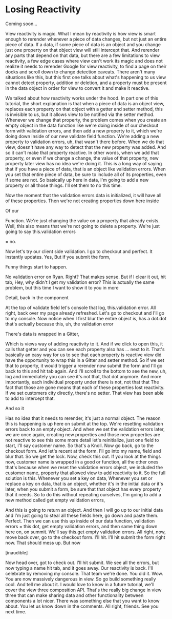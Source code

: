# Losing Reactivity

Coming soon...

View reactivity is magic. What I mean by reactivity is how view is smart enough to
rerender whenever a piece of data changes, but not just an entire piece of data. If a
data, if some piece of data is an object and you change just one property on that
object view will still intercept that. And rerender any parts that depend on that
data, but there are a few limitations to view reactivity, a few edge cases where view
can't work its magic and does not realize it needs to rerender Google for view
reactivity, to find a page on their docks and scroll down to change detection
caveats. There aren't many situations like this, but this first one talks about
what's happening to us view cannot detect property, addition or deletion, and a
property must be present in the data object in order for view to convert it and make
it reactive.

We talked about how reactivity works under the hood. In part one of this tutorial,
the short explanation is that when a piece of data is an object view, replaces each
property on that object with a getter and setter method, this is invisible to us, but
it allows view to be notified via the setter method. Whenever we change that
property, the problem comes when you create an empty object in the data function like
we're doing inside of our checkout form with validation errors, and then add a new
property to it, which we're doing down inside of our new validate field function.
We're adding a new property to validation errors, uh, that wasn't there before. When
we do that view, doesn't have any way to detect that the new property was added. And
so it can't make that property reactive. In other words, when we add that property,
or even if we change a change, the value of that property, new property later view
has no idea we're doing it. This is a long way of saying that if you have a piece of
data, that is an object like validation errors. When you set that entire piece of
data, be sure to include all of its properties, even if some are not. So basically up
here in data, I'm going to add a new property or all those things. I'll set them to
no this time.

Now the moment that the validation errors data is initialized, it will have all of
these properties. Then we're not creating properties down here inside

Of our

Function. We're just changing the value on a property that already exists. Well, this
also means that we're not going to delete a property. We're just going to say
this.validation errors

= no.

Now let's try our client side validation. I go to checkout and perfect. It instantly
updates. Yes, But if you submit the form,

Funny things start to happen.

No validation error on Ryan. Right? That makes sense. But if I clear it out, hit tab,
Hey, why didn't I get my validation error? This is actually the same problem, but
this time I want to show it to you in more

Detail, back in the component

At the top of validate field let's console that log, this.validation error. All
right, back over my page already refreshed. Let's go to checkout and I'll go to my
console. Now notice when I first blur the entire object is, has a dot.dot that's
actually because this, uh, the validation error

There's data is wrapped in a Gitter,

Which is views way of adding reactivity to it. And if we click to open this, it calls
that getter and you can see each property also has ... next to it. That's basically
an easy way for us to see that each property is reactive view did have the
opportunity to wrap this in a Gitter and setter method. So if we set that to
property, it would trigger a rerender now submit the form and I'll go back to this
and hit tab again. And I'll scroll to the bottom to see the new, uh, log and
immediately you can see it's not that, that dot anymore. And more importantly, each
individual property under there is not, not that that The fact that those are gone
means that each of these properties lost reactivity. If we set customers city
directly, there's no setter. That view has been able to add to intercept that.

And so it

Has no idea that it needs to rerender, it's just a normal object. The reason this is
happening is up here on submit at the top. We're resetting validation errors back to
an empty object. And when we set the validation errors later, we are once again,
creating new properties and those new properties are not reactive to see this some
more detail let's reinitialize, just one field to start, I'll say customer name. So
that's a Knoll. Now go back, go to the checkout form. And let's recent at the form.
I'll go into my name, field and blur that. So we get the lock. Now, check this out.
If you look at the things now, customer name is wrapped in a good or function, all
the other ones that's because when we reset the validation errors object, we included
the customer name, property that allowed view to add reactivity to it. So the full
solution is this. Whenever you set a key on data, Whenever you set or replace a key
on data, that is an object, whether it's in the initial data or it's later, when you
submit a form, be sure that that object has every property that it needs. So to do
this without repeating ourselves, I'm going to add a new method called get empty
validation errors,

And this is going to return an object. And then I will go up to our initial data and
I'm just going to steal all these fields here, go down and paste them. Perfect. Then
we can use this up inside of our data function, validation errors = this dot, get
empty validation errors, and then same thing down here on, on summit. We'll say
this.get empty validation errors. All right, now, move back over, go to the checkout
form. I'll hit. I'll hit submit the form right now. That should mess up. But now

[inaudible]

Now head over, got to check out. I'll hit submit. We see all the errors, but now
typing a name hit tab, and it goes away. Our reactivity is back. I'll celebrate by
removing my console. That team we're done. You did it. Wow. You are now massively
dangerous in view. So go build something really cool. And tell me about it. I would
love to know in a future tutorial, we'll cover the view three composition API. That's
the really big change in view three that can make sharing data and other
functionality between components a lot nicer. There was something else that you want
to know about. You let us know down in the comments. All right, friends. See you next
time.

